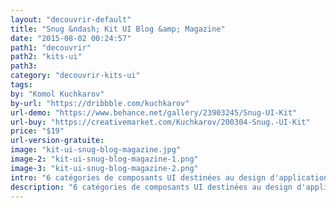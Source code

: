 ```yaml
---
layout: "decouvrir-default"
title: "Snug &ndash; Kit UI Blog &amp; Magazine"
date: "2015-08-02 00:24:57"
path1: "decouvrir"
path2: "kits-ui"
path3:
category: "decouvrir-kits-ui"
tags:
by: "Komol Kuchkarov"
by-url: "https://dribbble.com/kuchkarov"
url-demo: "https://www.behance.net/gallery/23903245/Snug-UI-Kit"
url-buy: "https://creativemarket.com/Kuchkarov/200304-Snug.-UI-Kit"
price: "$19"
url-version-gratuite:
image: "kit-ui-snug-blog-magazine.jpg"
image-2: "kit-ui-snug-blog-magazine-1.png"
image-3: "kit-ui-snug-blog-magazine-2.png"
intro: "6 catégories de composants UI destinées au design d'applications web telles qu'un blog ou un magazine. Le kit est compatible avec Adobe Photoshop CS6+."
description: "6 catégories de composants UI destinées au design d'applications web telles qu'un blog ou un magazine. Le kit est compatible avec Adobe Photoshop CS6+."
---
```

